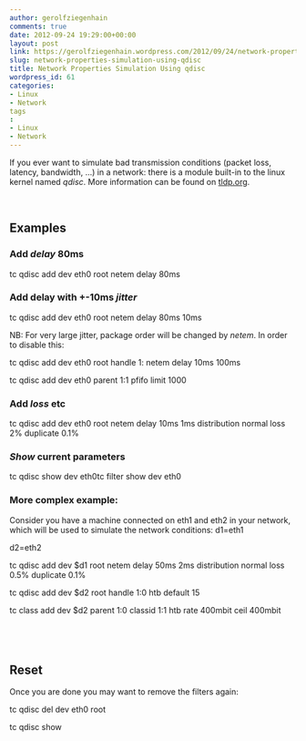 ```yaml
---
author: gerolfziegenhain
comments: true
date: 2012-09-24 19:29:00+00:00
layout: post
link: https://gerolfziegenhain.wordpress.com/2012/09/24/network-properties-simulation-using-qdisc/
slug: network-properties-simulation-using-qdisc
title: Network Properties Simulation Using qdisc
wordpress_id: 61
categories:
- Linux
- Network
tags
:
- Linux
- Network
---
```


If you ever want to simulate bad transmission conditions (packet loss, latency, bandwidth, ...) in a network: there is a module built-in to the linux kernel named _qdisc_. More information can be found on [tldp.org](http://tldp.org/HOWTO/Traffic-Control-HOWTO/components.html).


 




## Examples




### Add _delay_ 80ms






tc qdisc add dev eth0 root netem delay 80ms





### Add delay with +-10ms _jitter_







tc qdisc add dev eth0 root netem delay 80ms 10ms




NB: For very large jitter, package order will be changed by _netem_. In order to disable this:




tc qdisc add dev eth0 root handle 1: netem delay 10ms 100ms






tc qdisc add dev eth0 parent 1:1 pfifo limit 1000


### Add _loss_ etc





tc qdisc add dev eth0 root netem delay 10ms 1ms distribution normal loss 2% duplicate 0.1%









### _Show_ current parameters


tc qdisc show dev eth0tc filter show dev eth0 


### More complex example:


Consider you have a machine connected on eth1 and eth2 in your network, which will be used to simulate the network conditions:
d1=eth1






d2=eth2




tc qdisc add dev $d1 root netem delay 50ms 2ms distribution normal loss 0.5% duplicate 0.1%




tc qdisc add dev $d2 root handle 1:0 htb default 15




tc class add dev $d2 parent 1:0 classid 1:1 htb rate 400mbit ceil 400mbit




##  




## Reset




Once you are done you may want to remove the filters again:








tc qdisc del dev eth0 root




tc qdisc show
